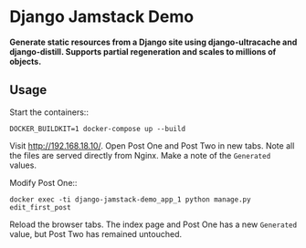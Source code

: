 Django Jamstack Demo
====================
**Generate static resources from a Django site using django-ultracache and django-distill. Supports partial regeneration and scales to millions of objects.**

Usage
-----

Start the containers::

    DOCKER_BUILDKIT=1 docker-compose up --build

Visit http://192.168.18.10/. Open Post One and Post Two in new tabs. Note all the files are served
directly from Nginx. Make a note of the ``Generated`` values.

Modify Post One::

    docker exec -ti django-jamstack-demo_app_1 python manage.py edit_first_post

Reload the browser tabs. The index page and Post One has a new ``Generated`` value, but Post Two
has remained untouched.

